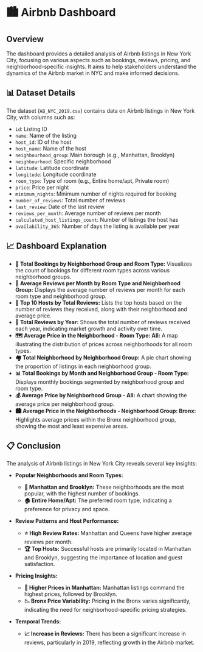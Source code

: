 # 🏙️ Airbnb Dashboard

## Overview
The dashboard provides a detailed analysis of Airbnb listings in New York City, focusing on various aspects such as bookings, reviews, pricing, and neighborhood-specific insights. It aims to help stakeholders understand the dynamics of the Airbnb market in NYC and make informed decisions.

## 📊 Dataset Details
The dataset (`AB_NYC_2019.csv`) contains data on Airbnb listings in New York City, with columns such as:
- `id`: Listing ID
- `name`: Name of the listing
- `host_id`: ID of the host
- `host_name`: Name of the host
- `neighbourhood_group`: Main borough (e.g., Manhattan, Brooklyn)
- `neighbourhood`: Specific neighborhood
- `latitude`: Latitude coordinate
- `longitude`: Longitude coordinate
- `room_type`: Type of room (e.g., Entire home/apt, Private room)
- `price`: Price per night
- `minimum_nights`: Minimum number of nights required for booking
- `number_of_reviews`: Total number of reviews
- `last_review`: Date of the last review
- `reviews_per_month`: Average number of reviews per month
- `calculated_host_listings_count`: Number of listings the host has
- `availability_365`: Number of days the listing is available per year

## 📈 Dashboard Explanation
- **🏨 Total Bookings by Neighborhood Group and Room Type:** Visualizes the count of bookings for different room types across various neighborhood groups.
- **📆 Average Reviews per Month by Room Type and Neighborhood Group:** Displays the average number of reviews per month for each room type and neighborhood group.
- **🏅 Top 10 Hosts by Total Reviews:** Lists the top hosts based on the number of reviews they received, along with their neighborhood and average price.
- **📅 Total Reviews by Year:** Shows the total number of reviews received each year, indicating market growth and activity over time.
- **🗺️ Average Price in the Neighborhood - Room Type: All:** A map illustrating the distribution of prices across neighborhoods for all room types.
- **🏘️ Total Neighborhood by Neighborhood Group:** A pie chart showing the proportion of listings in each neighborhood group.
- **📊 Total Bookings by Month and Neighborhood Group - Room Type:** Displays monthly bookings segmented by neighborhood group and room type.
- **💰 Average Price by Neighborhood Group - All:** A chart showing the average price per neighborhood group.
- **🏙️ Average Price in the Neighborhoods - Neighborhood Group: Bronx:** Highlights average prices within the Bronx neighborhood group, showing the most and least expensive areas.

## 📋 Conclusion
The analysis of Airbnb listings in New York City reveals several key insights:

- **Popular Neighborhoods and Room Types:**
  - **📍 Manhattan and Brooklyn:** These neighborhoods are the most popular, with the highest number of bookings.
  - **🏠 Entire Home/Apt:** The preferred room type, indicating a preference for privacy and space.

- **Review Patterns and Host Performance:**
  - **⭐ High Review Rates:** Manhattan and Queens have higher average reviews per month.
  - **🏆 Top Hosts:** Successful hosts are primarily located in Manhattan and Brooklyn, suggesting the importance of location and guest satisfaction.

- **Pricing Insights:**
  - **💸 Higher Prices in Manhattan:** Manhattan listings command the highest prices, followed by Brooklyn.
  - **📉 Bronx Price Variability:** Pricing in the Bronx varies significantly, indicating the need for neighborhood-specific pricing strategies.

- **Temporal Trends:**
  - **📈 Increase in Reviews:** There has been a significant increase in reviews, particularly in 2019, reflecting growth in the Airbnb market.
